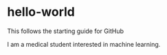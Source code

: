 # hello-world
This follows the starting guide for GitHub

I am a medical student interested in machine learning.
